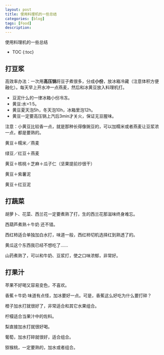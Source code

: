 ```yaml
---
layout: post
title: 使用料理机的一些总结
categories: [blog]
tags: [Food]
description: 
---
```


使用料理机的一些总结

* TOC
{:toc}

## 打豆浆

高效率办法：一次用**高压锅**将豆子煮很多，分成**小份**，放冰箱冷藏（注意体积方便融化）。每天早上开水冲一点燕麦，然后和冰黄豆放入料理机打。
- 豆泥什么的一律冰箱小份冷冻。
- 黄豆:水=1:5。
- 黄豆夏天泡5h，冬天泡10h，冰箱里泡12h。
- 黄豆一定要高压锅上汽后3min才关火，保证无豆腥味。

注意：小黄豆比较香一点，就是那种长得像豌豆的，可以加糯米或者燕麦让豆浆浓一点，都是要熟的。

黄豆＋糯米／燕麦

绿豆／红豆＋燕麦

黄豆＋核桃＋芝麻＋瓜子仁（坚果提前炒很干）

黄豆＋紫薯泥

黄豆＋红豆泥



## 打蔬菜

胡萝卜、花菜、西兰花一定要煮熟了打，生的西兰花那滋味终身难忘。

西葫芦煮熟＋牛奶 还不错。

西红柿适合单独加白水打，味道一般，西红柿切机选择红到熟透了的。

黄瓜这个东西我已经不想吃了……

山药煮熟了，可以和牛奶、豆浆打，使之口味浓郁，非常好。



## 打果汁

苹果不好喝又容易变色，不喜欢。

香蕉＋牛奶 味道有点怪，加冰要好一点。可是，香蕉这么好吃为什么要打碎？

橙子加水打就很好了，非常适合和其它水果组合。

柠檬适合当果汁中的佐料。

梨直接加水打就很好喝。

葡萄，加水打碎就很好，适合组合。

猕猴桃，一定要熟的，加水或者组合。







